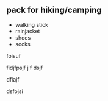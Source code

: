 ## pack for hiking/camping

- walking stick
- rainjacket
- shoes
- socks

foisuf

fidjfpsjf
j
f
dsjf

dfiajf

dsfojsi
